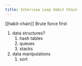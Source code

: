 ```yaml
---
title: Interview Loop Habit Chain
---
```

[[habit-chain]]
Brute force first
1. data structures?
    1. hash tables
    2. queues
    3. stacks
2. data manipulations
    1. sort